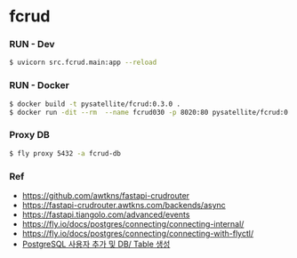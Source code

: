 # fcrud

### RUN - Dev
```bash
$ uvicorn src.fcrud.main:app --reload
```

### RUN - Docker
```bash
$ docker build -t pysatellite/fcrud:0.3.0 .
$ docker run -dit --rm  --name fcrud030 -p 8020:80 pysatellite/fcrud:0.3.0
```

### Proxy DB
```bash
$ fly proxy 5432 -a fcrud-db
```

### Ref
- https://github.com/awtkns/fastapi-crudrouter
- https://fastapi-crudrouter.awtkns.com/backends/async
- https://fastapi.tiangolo.com/advanced/events
- https://fly.io/docs/postgres/connecting/connecting-internal/
- https://fly.io/docs/postgres/connecting/connecting-with-flyctl/
- [PostgreSQL 사용자 추가 및 DB/ Table 생성](https://browndwarf.tistory.com/3)
